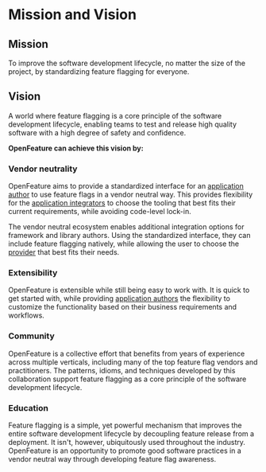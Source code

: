 # Mission and Vision

## Mission

To improve the software development lifecycle, no matter the size of the project, by standardizing feature flagging for everyone.

## Vision

A world where feature flagging is a core principle of the software development lifecycle, enabling teams to test and release high quality software with a high degree of safety and confidence.

**OpenFeature can achieve this vision by:**

### Vendor neutrality

OpenFeature aims to provide a standardized interface for an [application author][glossary-app-auth] to use feature flags in a vendor neutral way. This provides flexibility for the [application integrators][glossary-app-int] to choose the tooling that best fits their current requirements, while avoiding code-level lock-in.

The vendor neutral ecosystem enables additional integration options for framework and library authors. Using the standardized interface, they can include feature flagging natively, while allowing the user to choose the [provider][glossary-provider] that best fits their needs.

### Extensibility

OpenFeature is extensible while still being easy to work with. It is quick to get started with, while providing [application authors][glossary-app-auth] the flexibility to customize the functionality based on their business requirements and workflows.

### Community

OpenFeature is a collective effort that benefits from years of experience across multiple verticals, including many of the top feature flag vendors and practitioners. The patterns, idioms, and techniques developed by this collaboration support feature flagging as a core principle of the software development lifecycle.

### Education

Feature flagging is a simple, yet powerful mechanism that improves the entire software development lifecycle by decoupling feature release from a deployment. It isn't, however, ubiquitously used throughout the industry. OpenFeature is an opportunity to promote good software practices in a vendor neutral way through developing feature flag awareness.

[glossary-app-auth]: https://docs.openfeature.dev/docs/specification/glossary#application-author
[glossary-app-int]: https://docs.openfeature.dev/docs/specification/glossary#application-integrator
[glossary-provider]: https://docs.openfeature.dev/docs/specification/glossary#provider
